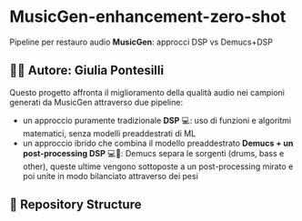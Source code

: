 # MusicGen-enhancement-zero-shot
Pipeline per restauro audio __MusicGen__: approcci DSP vs Demucs+DSP
## 👩‍💻 Autore: Giulia Pontesilli
Questo progetto affronta il miglioramento della qualità audio nei campioni generati da MusicGen attraverso due pipeline: 
* un approccio puramente tradizionale __DSP__ 💻: uso di funzioni e algoritmi matematici, senza modelli preaddestrati di ML 
* un approccio ibrido che combina il modello preaddestrato __Demucs + un post-processing DSP__ 💻🤖: Demucs separa le sorgenti (drums, bass e other), queste ultime vengono sottoposte a un post-processing mirato e poi unite in modo bilanciato attraverso dei pesi

## 📁 Repository Structure
